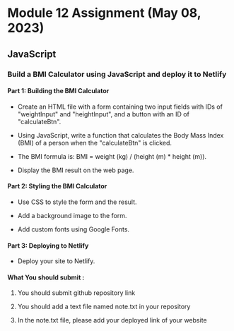 # Module 12 Assignment (May 08, 2023)  
## JavaScript


### Build a BMI Calculator using JavaScript and deploy it to Netlify

#### Part 1: Building the BMI Calculator

- Create an HTML file with a form containing two input fields with IDs of "weightInput" and "heightInput", and a button with an ID of "calculateBtn".

- Using JavaScript, write a function that calculates the Body Mass Index (BMI) of a person when the "calculateBtn" is clicked.

- The BMI formula is: BMI = weight (kg) / (height (m) * height (m)).

- Display the BMI result on the web page.

 

#### Part 2: Styling the BMI Calculator 

- Use CSS to style the form and the result.

- Add a background image to the form.

- Add custom fonts using Google Fonts.

 

#### Part 3: Deploying to Netlify

- Deploy your site to Netlify.

 

#### What You should submit :

1.  You should submit github repository link

1. You should add a text file named note.txt in your repository

1. In the note.txt file, please add your deployed link of your website
